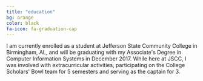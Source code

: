 ```yaml
---
title: "education"
bg: orange
color: black
fa-icon: fa-graduation-cap
---
```


I am currently enrolled as a student at Jefferson State Community College in Birmingham, AL, and will be graduating with my Associate's Degree in Computer Information Systems in December 2017. While here at JSCC, I was involved with extracurricular activities, participating on the College Scholars' Bowl team for 5 semesters and serving as the captain for 3. 
